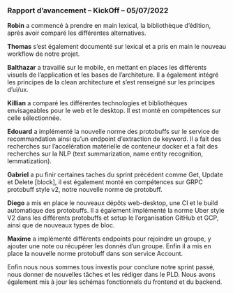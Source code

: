 ### **Rapport d’avancement – KickOff – 05/07/2022**

**Robin** a commencé à prendre en main lexical, la bibliothèque d’édition, après avoir comparé les différentes alternatives. 

**Thomas** s’est également documenté sur lexical et a pris en main le nouveau workflow de notre projet.

**Balthazar** a travaillé sur le mobile, en mettant en places les différents visuels de l’application et les bases de l’architeture. Il a également intégré les principes de la clean architecture et s’est renseigné sur les principes d’ui/ux.

**Killian** a comparé les différentes technologies et bibliothèques envisageables pour le web et le desktop. Il est monté en compétences sur celle sélectionnée.

**Edouard** a implémenté la nouvelle norme des protobuffs sur le service de recommandation ainsi qu’un endpoint d’extraction de keyword. Il a fait des recherches sur l’accélération matérielle de conteneur docker et a fait des recherches sur la NLP (text summarization, name entity recognition, lemmatization).

**Gabriel** a pu finir certaines taches du sprint précédent comme Get, Update et Delete [block], il est également monté en compétences sur GRPC protobuff style v2, notre nouvelle norme de protobuff.

**Diego** a mis en place le nouveaux dépôts web-desktop, une CI et le build automatique des protobuffs. Il a également implémenté la norme Uber style V2 dans les différents protobuffs et setup le l’organisation GitHub et GCP, ainsi que de nouveaux types de bloc.

**Maxime** a implémenté différents endpoints pour rejoindre un groupe, y ajouter une note ou récupérer les donnés d’un groupe. Enfin il a mis en place la nouvelle norme protobuff dans son service Account.

Enfin nous nous sommes tous investis pour conclure notre sprint passé, nous donner de nouvelles tâches et les rédiger dans le PLD. Nous avons également mis à jour les schémas fonctionnels du frontend et du backend.
